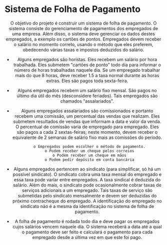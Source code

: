# Sistema de Folha de Pagamento

<center>O objetivo do projeto é construir um sistema de folha de pagamento. O sistema consiste do
gerenciamento de pagamentos dos empregados de uma empresa. Além disso, o sistema deve
gerenciar os dados destes empregados, a exemplo os cartões de pontos. Empregados devem receber
o salário no momento correto, usando o método que eles preferem, obedecendo várias taxas e
impostos deduzidos do salário.
  
   - Alguns empregados são horistas. Eles recebem um salário por hora trabalhada. Eles
       submetem "cartões de ponto" todo dia para informar o número de horas trabalhadas naquele
       dia. Se um empregado trabalhar mais do que 8 horas, deve receber 1.5 a taxa normal
       durante as horas extras. Eles são pagos toda sexta-feira.
       
   - Alguns empregados recebem um salário fixo mensal. São pagos no último dia útil do mês
       (desconsidere feriados). Tais empregados são chamados "assalariados".
       
   - Alguns empregados assalariados são comissionados e portanto recebem uma comissão, um
       percentual das vendas que realizam. Eles submetem resultados de vendas que informam a
       data e valor da venda. O percentual de comissão varia de empregado para empregado. Eles
       são pagos a cada 2 sextas-feiras; neste momento, devem receber o equivalente de 2 semanas
       de salário fixo mais as comissões do período.
       
           o Empregados podem escolher o método de pagamento.
           o Podem receber um cheque pelos correios
           o Podem receber um cheque em mãos
           o Podem pedir depósito em conta bancária
   
   -  Alguns empregados pertencem ao sindicato (para simplificar, só há um possível sindicato).
        O sindicato cobra uma taxa mensal do empregado e essa taxa pode variar entre
        empregados. A taxa sindical é deduzida do salário. Além do mais, o sindicato pode
        ocasionalmente cobrar taxas de serviços adicionais a um empregado. Tais taxas de serviço
        são submetidas pelo sindicato mensalmente e devem ser deduzidas do próximo
        contracheque do empregado. A identificação do empregado no sindicato não é a mesma da
        identificação no sistema de folha de pagamento.
   
   - A folha de pagamento é rodada todo dia e deve pagar os empregados cujos salários vencem
        naquele dia. O sistema receberá a data até a qual o pagamento deve ser feito e calculará o
        pagamento para cada empregado desde a última vez em que este foi pago.
</center>
